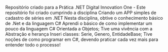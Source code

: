 Repositório criado para a Prática .NET Digital Innovation One - 
Este repositório foi criado cumprindo a disciplina Criando um APP simples de cadastro de séries em .NET
Nesta disciplina, obtive o conhecimento básico de .Net e da linguagem C#
Aprendi o básico de como implementar um pouco da linguagem C#  Orientada a Objetos;
Tive uma vivência com a Abstração e herança
Inseri classes: Serie, Genero, EntidadeBase;
Tive noções de como programar em C#, devendo praticar cada vez mais para entender todo o processo!

